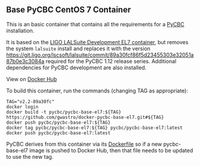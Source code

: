 Base PyCBC CentOS 7 Container
-----------------------------

This is an basic container that contains all the requirements for a [PyCBC](https://ligo-cbc.github.io/) installation.

It is based on the [LIGO LALSuite Development EL7 container](https://hub.docker.com/r/ligo/lalsuite-dev/), but removes the system ``lalsuite`` install and replaces it with the version https://git.ligo.org/lscsoft/lalsuite/commit/89a30fcf86f5d23455303e32051a87b0e3c3084a required for the PyCBC 1.12 release series. Additional dependencies for PyCBC development are also installed.

View on [Docker Hub](https://hub.docker.com/r/pycbc/pycbc-base-el7/)

To build this container, run the commands (changing TAG as appropriate):

```shell
TAG="v2.2-89a30fc"
docker login
docker build -t pycbc/pycbc-base-el7:${TAG} https://github.com/gwastro/docker-pycbc-base-el7.git#${TAG}
docker push pycbc/pycbc-base-el7:${TAG}
docker tag pycbc/pycbc-base-el7:${TAG} pycbc/pycbc-base-el7:latest
docker push pycbc/pycbc-base-el7:latest
```

PyCBC derives from this container via its [Dockerfile](https://github.com/gwastro/pycbc/blob/master/Dockerfile) so if a new pycbc-base-el7 image is pushed to Docker Hub, then that file needs to be updated to use the new tag.
